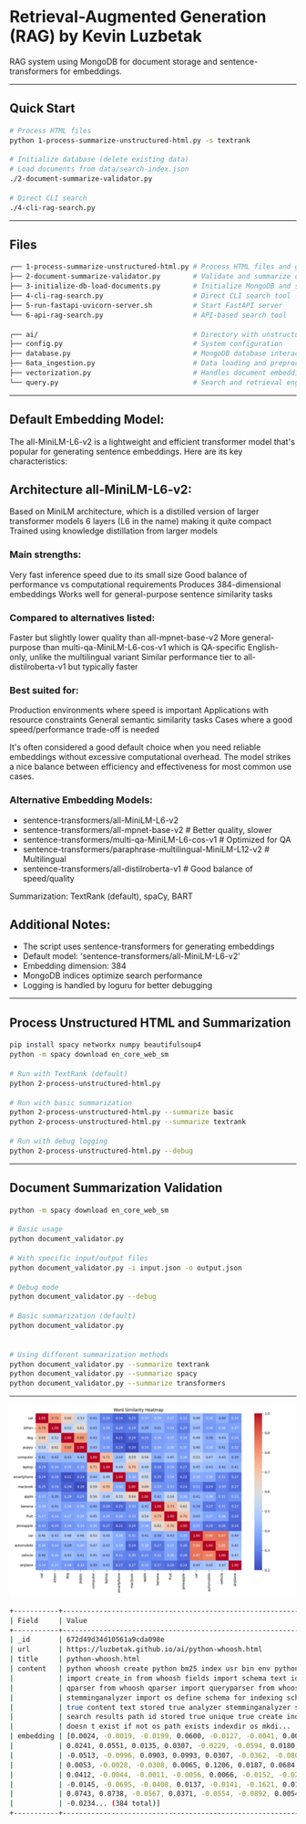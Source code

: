 Retrieval-Augmented Generation (RAG) by Kevin Luzbetak
======================================================

RAG system using MongoDB for document storage and sentence-transformers for embeddings.

--------------------------------------------------------------------------------------------
## Quick Start

```bash
# Process HTML files
python 1-process-summarize-unstructured-html.py -s textrank

# Initialize database (delete existing data)
# Load documents from data/search-index.json
./2-document-summarize-validator.py

# Direct CLI search
./4-cli-rag-search.py 
```

--------------------------------------------------------------------------------------------
## Files

```bash
┌── 1-process-summarize-unstructured-html.py # Process HTML files and generate index
├── 2-document-summarize-validator.py        # Validate and summarize documents
├── 3-initialize-db-load-documents.py        # Initialize MongoDB and store documents
├── 4-cli-rag-search.py                      # Direct CLI search tool
├── 5-run-fastapi-uvicorn-server.sh          # Start FastAPI server
└── 6-api-rag-search.py                      # API-based search tool

┌── ai/                                      # Directory with unstructured HTML files
├── config.py                                # System configuration
├── database.py                              # MongoDB database interactions
├── 6ata_ingestion.py                        # Data loading and preprocessing pipeline
├── vectorization.py                         # Handles document embedding
└── query.py                                 # Search and retrieval engine
```
--------------------------------------------------------------------------------------------
## Default Embedding Model:
The all-MiniLM-L6-v2 is a lightweight and efficient transformer model that's popular for generating sentence embeddings. Here are its key characteristics:

## Architecture all-MiniLM-L6-v2:
Based on MiniLM architecture, which is a distilled version of larger transformer models
6 layers (L6 in the name) making it quite compact
Trained using knowledge distillation from larger models

### Main strengths:
Very fast inference speed due to its small size
Good balance of performance vs computational requirements
Produces 384-dimensional embeddings
Works well for general-purpose sentence similarity tasks

### Compared to alternatives listed:
Faster but slightly lower quality than all-mpnet-base-v2
More general-purpose than multi-qa-MiniLM-L6-cos-v1 which is QA-specific
English-only, unlike the multilingual variant
Similar performance tier to all-distilroberta-v1 but typically faster

### Best suited for:
Production environments where speed is important
Applications with resource constraints
General semantic similarity tasks
Cases where a good speed/performance trade-off is needed

It's often considered a good default choice when you need reliable embeddings without excessive computational overhead. The model strikes a nice balance between efficiency and effectiveness for most common use cases.

### Alternative Embedding Models:
- sentence-transformers/all-MiniLM-L6-v2
- sentence-transformers/all-mpnet-base-v2                      # Better quality, slower
- sentence-transformers/multi-qa-MiniLM-L6-cos-v1              # Optimized for QA
- sentence-transformers/paraphrase-multilingual-MiniLM-L12-v2  # Multilingual
- sentence-transformers/all-distilroberta-v1                   # Good balance of speed/quality

Summarization: TextRank (default), spaCy, BART


## Additional Notes:
- The script uses sentence-transformers for generating embeddings
- Default model: 'sentence-transformers/all-MiniLM-L6-v2'
- Embedding dimension: 384
- MongoDB indices optimize search performance
- Logging is handled by loguru for better debugging


-----------------------------------------------------------------------------------------------------
## Process Unstructured HTML and Summarization
```bash
pip install spacy networkx numpy beautifulsoup4
python -m spacy download en_core_web_sm

# Run with TextRank (default)
python 2-process-unstructured-html.py

# Run with basic summarization
python 2-process-unstructured-html.py --summarize basic 
python 2-process-unstructured-html.py --summarize textrank

# Run with debug logging
python 2-process-unstructured-html.py --debug
```
-----------------------------------------------------------------------------------------------------
## Document Summarization Validation
```bash
python -m spacy download en_core_web_sm

# Basic usage
python document_validator.py

# With specific input/output files
python document_validator.py -i input.json -o output.json

# Debug mode
python document_validator.py --debug

# Basic summarization (default)
python document_validator.py


# Using different summarization methods
python document_validator.py --summarize textrank
python document_validator.py --summarize spacy
python document_validator.py --summarize transformers

```
-----------------------------------------------------------------------------------------------------
![Word Similarity Heatmap](embeddings/similarity_heatmap.png)


```bash
+-----------+----------------------------------------------------------------------------------+
| Field     | Value                                                                            |
+-----------+----------------------------------------------------------------------------------+
| _id       | 672d49d34d10561a9cda098e                                                         |
| url       | https://luzbetak.github.io/ai/python-whoosh.html                                 |
| title     | python-whoosh.html                                                               |
| content   | python whoosh create python bm25 index usr bin env python from whoosh index      |
|           | import create_in from whoosh fields import schema text id from whoosh import     |
|           | qparser from whoosh qparser import queryparser from whoosh analysis import       |
|           | stemminganalyzer import os define schema for indexing schema schema text stored  |
|           | true content text stored true analyzer stemminganalyzer stemming for better      |
|           | search results path id stored true unique true create index directory if it      |
|           | doesn t exist if not os path exists indexdir os mkdi...                          |
| embedding | [0.0024, -0.0019, -0.0199, 0.0600, -0.0127, -0.0041, 0.0037, -0.0299, -0.0054,   |
|           | 0.0241, 0.0551, 0.0135, 0.0307, -0.0229, -0.0594, 0.0180, -0.0604, -0.0051,      |
|           | -0.0513, -0.0996, 0.0903, 0.0993, 0.0307, -0.0362, -0.0801, 0.0011, -0.0448,     |
|           | 0.0053, -0.0028, -0.0308, 0.0065, 0.1206, 0.0187, 0.0684, -0.0024, 0.0298,       |
|           | 0.0412, -0.0044, -0.0011, -0.0056, 0.0066, -0.0152, -0.0298, 0.0541, -0.0385,    |
|           | -0.0145, -0.0695, -0.0408, 0.0137, -0.0141, -0.1621, 0.0138, -0.0047, 0.0533,    |
|           | 0.0743, 0.0738, -0.0567, 0.0371, -0.0554, -0.0892, 0.0054, 0.0133, -0.0204,      |
|           | -0.0234... (384 total)]                                                          |
+-----------+----------------------------------------------------------------------------------+
```

